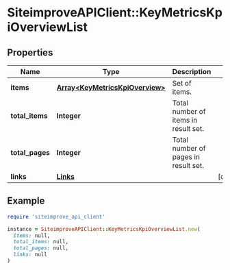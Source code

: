 # SiteimproveAPIClient::KeyMetricsKpiOverviewList

## Properties

| Name | Type | Description | Notes |
| ---- | ---- | ----------- | ----- |
| **items** | [**Array&lt;KeyMetricsKpiOverview&gt;**](KeyMetricsKpiOverview.md) | Set of items. |  |
| **total_items** | **Integer** | Total number of items in result set. |  |
| **total_pages** | **Integer** | Total number of pages in result set. |  |
| **links** | [**Links**](Links.md) |  | [optional] |

## Example

```ruby
require 'siteimprove_api_client'

instance = SiteimproveAPIClient::KeyMetricsKpiOverviewList.new(
  items: null,
  total_items: null,
  total_pages: null,
  links: null
)
```

